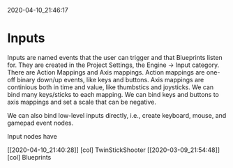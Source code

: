 2020-04-10_21:46:17

# Inputs

Inputs are named events that the user can trigger and that Blueprints listen for.
They are created in the Project Settings, the Engine → Input category.
There are Action Mappings and Axis mappings.
Action mappings are one-off binary down/up events, like keys and buttons.
Axis mappings are continious both in time and value, like thumbstics and joysticks.
We can bind many keys/sticks to each mapping.
We can bind keys and buttons to axis mappings and set a scale that can be negative.

We can also bind low-level inputs directly, i.e., create keyboard, mouse, and gamepad event nodes.

Input nodes have 

[[2020-04-10_21:40:28]] [col] TwinStickShooter
[[2020-03-09_21:54:48]] [col] Blueprints
